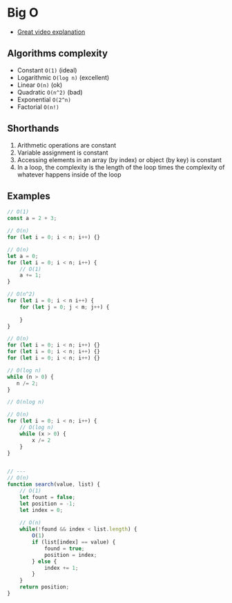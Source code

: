# Big O

- [Great video explanation](https://www.youtube.com/watch?v=kS_gr2_-ws8)

## Algorithms complexity
- Constant `O(1)` (ideal)
- Logarithmic `O(log n)` (excellent)
- Linear `O(n)` (ok)
- Quadratic `O(n^2)` (bad)
- Exponential `O(2^n)`
- Factorial `O(n!)`

## Shorthands
1. Arithmetic operations are constant
2. Variable assignment is constant
3. Accessing elements in an array (by index) or object (by key) is constant
4. In a loop, the complexity is the length of the loop times the complexity of whatever happens inside of the loop

## Examples
```js
// O(1)
const a = 2 + 3;

// O(n)
for (let i = 0; i < n; i++) {}

// O(n)
let a = 0;
for (let i = 0; i < n; i++) {
    // O(1)
    a += 1;
}

// O(n^2)
for (let i = 0; i < n i++) {
    for (let j = 0; j < m; j++) {
    
    }
}

// O(n)
for (let i = 0; i < n; i++) {}
for (let i = 0; i < n; i++) {}
for (let i = 0; i < n; i++) {}

// O(log n)
while (n > 0) {
   n /= 2; 
}

// O(nlog n)

// O(n)
for (let i = 0; i < n; i++) {
    // O(log n)
    while (x > 0) {
        x /= 2 
    }
}


// ---
// O(n)
function search(value, list) {
    // O(1)
    let fount = false;
    let position = -1;
    let index = 0;
   
    // O(n)
    while(!found && index < list.length) {
        O(1) 
        if (list[index] == value) {
            found = true;
            position = index;
        } else {
            index += 1;
        }
    }
    return position;
}
```
